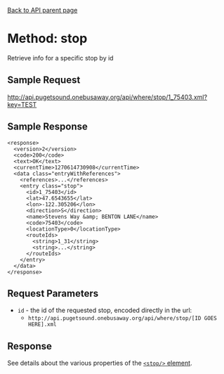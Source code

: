 [Back to API parent page](../index.html)

# Method: stop

Retrieve info for a specific stop by id

## Sample Request

http://api.pugetsound.onebusaway.org/api/where/stop/1_75403.xml?key=TEST

## Sample Response

    <response>
      <version>2</version>
      <code>200</code>
      <text>OK</text>
      <currentTime>1270614730908</currentTime>
      <data class="entryWithReferences">
        <references>...</references>
        <entry class="stop">
          <id>1_75403</id>
          <lat>47.6543655</lat>
          <lon>-122.305206</lon>
          <direction>S</direction>
          <name>Stevens Way &amp; BENTON LANE</name>
          <code>75403</code>
          <locationType>0</locationType>
          <routeIds>
            <string>1_31</string>
            <string>...</string>
          </routeIds>
        </entry>
      </data>
    </response>

## Request Parameters

* `id` - the id of the requested stop, encoded directly in the url:
    * `http://api.pugetsound.onebusaway.org/api/where/stop/[ID GOES HERE].xml` 

## Response

See details about the various properties of the [`<stop/>` element](../elements/stop.html).
